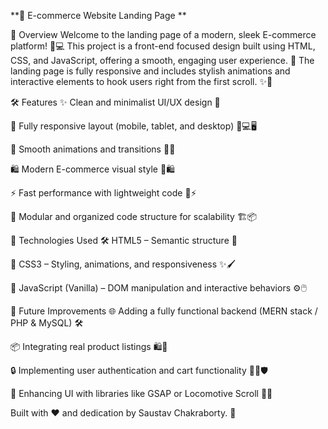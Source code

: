 **🌟 E-commerce Website Landing Page
**

📖 Overview
Welcome to the landing page of a modern, sleek E-commerce platform! 🛒💻
This project is a front-end focused design built using HTML, CSS, and JavaScript, offering a smooth, engaging user experience. 🚀
The landing page is fully responsive and includes stylish animations and interactive elements to hook users right from the first scroll. ✨🎨

🛠️ Features
✨ Clean and minimalist UI/UX design 🎨

📱 Fully responsive layout (mobile, tablet, and desktop) 📱💻🖥️

🎯 Smooth animations and transitions 🎥🌀

🛍️ Modern E-commerce visual style 🛒🛍️

⚡ Fast performance with lightweight code 🚀⚡

🧩 Modular and organized code structure for scalability 🏗️📦

🧪 Technologies Used
🛠️ HTML5 – Semantic structure 🧱

🎨 CSS3 – Styling, animations, and responsiveness ✨🖌️

🧠 JavaScript (Vanilla) – DOM manipulation and interactive behaviors ⚙️🖱️

🔮 Future Improvements
🌐 Adding a fully functional backend (MERN stack / PHP & MySQL) 🛠️

📦 Integrating real product listings 🛍️🛒

🔒 Implementing user authentication and cart functionality 🧑‍💻🛡️

🎨 Enhancing UI with libraries like GSAP or Locomotive Scroll 🎥✨


Built with ❤️ and dedication by Saustav Chakraborty. 🙌
